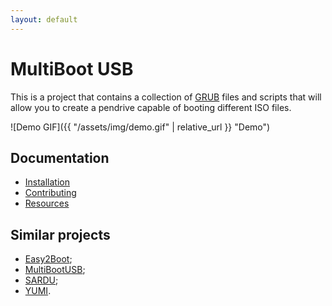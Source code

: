 ```yaml
---
layout: default
---
```

# MultiBoot USB

This is a project that contains a collection of [GRUB][] files and scripts that will allow you to create a pendrive capable of booting different ISO files.

![Demo GIF]({{ "/assets/img/demo.gif" | relative_url }} "Demo")


## Documentation

- [Installation][]
- [Contributing][]
- [Resources][]


## Similar projects

- [Easy2Boot][];
- [MultiBootUSB][];
- [SARDU][];
- [YUMI][].


[installation]: install.md
[contributing]: contrib.md
[resources]: resources.md
[easy2boot]: http://www.easy2boot.com/
[grub]: https://www.gnu.org/software/grub/
[multibootusb]: http://multibootusb.org/
[sardu]: http://www.sarducd.it/
[yumi]: https://www.pendrivelinux.com/yumi-multiboot-usb-creator/
